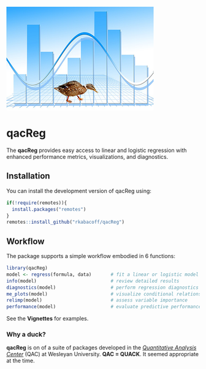 ![](qacReg.png)

# qacReg


The **qacReg** provides easy access to linear and logistic regression with enhanced performance metrics, visualizations, and diagnostics. 

## Installation

You can install the development version of qacReg using:

``` r
if(!require(remotes)){
  install.packages("remotes")
}
remotes::install_github("rkabacoff/qacReg")
```

## Workflow

The package supports a simple workflow embodied in 6 functions:

 ```r
 library(qacReg)
 model <- regress(formula, data)       # fit a linear or logistic model
 info(model)                           # review detailed results
 diagnostics(model)                    # perform regression diagnostics
 me_plots(model)                       # visualize conditional relationships
 relimp(model)                         # assess variable importance
 performance(model)                    # evaluate predictive performance
 ```
 See the **Vignettes** for examples.
 
### Why a duck?
 
**qacReg** is on of a suite of packages developed in the [*Quantitative
Analysis Center*](https://www.wesleyan.edu/qac) (QAC) at Wesleyan University. **QAC = QUACK**. It seemed appropriate at the time.
